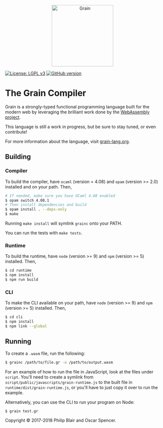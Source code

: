 <div align="center">
    <a href="https://grain-lang.org/">
        <img src="https://raw.githubusercontent.com/grain-lang/grain/master/grain-logo-large.png" alt="Grain" height="200" />
    </a>
</div>

[![License: LGPL v3](https://img.shields.io/badge/License-LGPL%20v3-blue.svg)](https://www.gnu.org/licenses/lgpl-3.0)
[![GitHub version](https://badge.fury.io/gh/grain-lang%2Fgrain.svg)](https://badge.fury.io/gh/grain-lang%2Fgrain)

# The Grain Compiler

Grain is a strongly-typed functional programming language built for the modern web by leveraging the brilliant work done by the [WebAssembly project](http://webassembly.org/).

This language is still a work in progress, but be sure to stay tuned, or even contribute!

For more information about the language, visit [grain-lang.org](https://grain-lang.org/).

## Building

### Compiler

To build the compiler, have `ocaml` (version = 4.08) and `opam` (version >= 2.0) installed and on your path. Then,

```bash
# If needed, make sure you have OCaml 4.08 enabled
$ opam switch 4.08.1
# Then install dependencies and build
$ opam install . --deps-only
$ make
```

Running `make install` will symlink `grainc` onto your PATH.

You can run the tests with `make tests`.

### Runtime

To build the runtime, have `node` (version >= 9) and `npm` (version >= 5) installed. Then,

```bash
$ cd runtime
$ npm install
$ npm run build
```

### CLI

To make the CLI available on your path, have `node` (version >= 9) and `npm` (version >= 5) installed. Then,

```bash
$ cd cli
$ npm install
$ npm link --global
```

## Running

To create a `.wasm` file, run the following:

```bash
$ grainc /path/to/file.gr -o /path/to/output.wasm
```

For an example of how to run the file in JavaScript, look at the
files under `script`.
You'll need to create a symlink from `script/public/javascripts/grain-runtime.js` to the built file in `runtime/dist/grain-runtime.js`, or you'll have to just copy it over to run the example.

Alternatively, you can use the CLI to run your program on Node:

```bash
$ grain test.gr
```

Copyright ©️ 2017-2018 Philip Blair and Oscar Spencer.

[philip]: https://github.com/belph
[oscar]: http://github.com/ospencer
[wasm]: http://webassembly.org/
